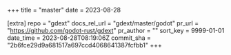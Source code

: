 +++
title = "master"
date = 2023-08-28

[extra]
repo = "gdext"
docs_rel_url = "gdext/master/godot"
pr_url = "https://github.com/godot-rust/gdext"
pr_author = ""
sort_key = 9999-01-01
date_time = 2023-08-28T08:19:06Z
commit_sha = "2b6fce29d9a681517a697ccd4068641387fcfbb1"
+++


